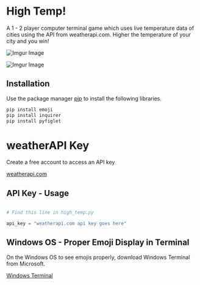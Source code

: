 # High Temp!

A 1 - 2 player computer terminal game which uses live temperature data of cities using the API from weatherapi.com. Higher the temperature of your city and you win! 


![Imgur Image](https://i.imgur.com/bpdOWry.gif)

![Imgur Image](https://i.imgur.com/aKRIwbd.gif)


## Installation

Use the package manager [pip](https://pip.pypa.io/en/stable/) to install the following libraries.

```bash
pip install emoji
pip install inquirer
pip install pyfiglet
```

# weatherAPI Key
Create a free account to access an API key

[weatherapi.com](https://www.weatherapi.com/)

## API Key - Usage

```python

# Find this line in high_temp.py

api_key = "weatherapi.com api key goes here"

```

## Windows OS - Proper Emoji Display in Terminal 

On the Windows OS to see emojis properly, download Windows Terminal from Microsoft. 

[Windows Terminal](https://www.microsoft.com/en-us/p/windows-terminal/9n0dx20hk701#activetab=pivot:overviewtab)

